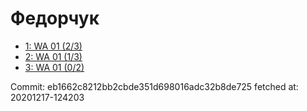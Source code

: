 # Федорчук
- [1: WA 01 (2/3)](1.md)
- [2: WA 01 (1/3)](2.md)
- [3: WA 01 (0/2)](3.md)

Commit: eb1662c8212bb2cbde351d698016adc32b8de725
 fetched at: 20201217-124203

